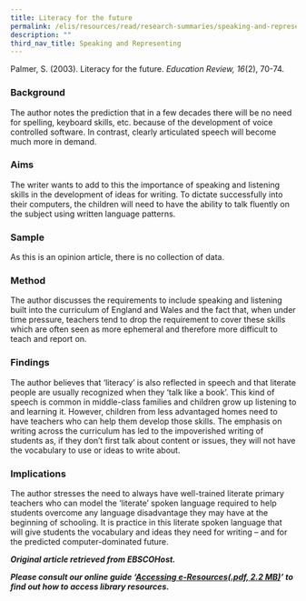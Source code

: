 ```yaml
---
title: Literacy for the future
permalink: /elis/resources/read/research-summaries/speaking-and-representing/literacy-for-the-future/
description: ""
third_nav_title: Speaking and Representing
---
```

Palmer, S. (2003). Literacy for the future. _Education Review, 16_(2), 70-74.

### Background

The author notes the prediction that in a few decades there will be no need for spelling, keyboard skills, etc. because of the development of voice controlled software. In contrast, clearly articulated speech will become much more in demand.

### Aims

The writer wants to add to this the importance of speaking and listening skills in the development of ideas for writing. To dictate successfully into their computers, the children will need to have the ability to talk fluently on the subject using written language patterns.

### Sample

As this is an opinion article, there is no collection of data.

### Method

The author discusses the requirements to include speaking and listening built into the curriculum of England and Wales and the fact that, when under time pressure, teachers tend to drop the requirement to cover these skills which are often seen as more ephemeral and therefore more difficult to teach and report on.

### Findings

The author believes that ‘literacy’ is also reflected in speech and that literate people are usually recognized when they ‘talk like a book’. This kind of speech is common in middle-class families and children grow up listening to and learning it. However, children from less advantaged homes need to have teachers who can help them develop those skills. The emphasis on writing across the curriculum has led to the impoverished writing of students as, if they don’t first talk about content or issues, they will not have the vocabulary to use or ideas to write about.

### Implications

The author stresses the need to always have well-trained literate primary teachers who can model the ‘literate’ spoken language required to help students overcome any language disadvantage they may have at the beginning of schooling. It is practice in this literate spoken language that will give students the vocabulary and ideas they need for writing – and for the predicted computer-dominated future.


_**Original article retrieved from EBSCOHost.**_  

_**Please consult our online guide ‘**__**[Accessing e-Resources(.pdf, 2.2 MB)](https://academyofsingaporeteachers-moe-edu-sg-admin.cwp.sg/elis/resources/read/research-summaries/speaking-and-representing/18e45074-6b1b-4ac7-811f-1a8da16c4f81 "Accessing e-Resources")**__**’ to find out how to access library resources.**_